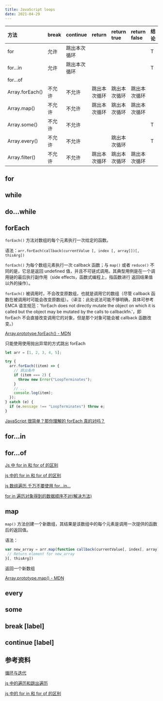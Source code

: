 ```yaml
---
title: JavaScript loops
date: 2021-04-29
---
```


| 方法            | break  | continue     | return       | return true  | return false | 结论 |
| :-------------- | :----- | :----------- | :----------- | :----------- | :----------- | :--- |
| for             | 允许   | 跳出本次循环 |              |              |              | T    |
| for...in        | 允许   | 跳出本次循环 |              |              |              | T    |
| for...of        |        |              |              |              |              |      |
| Array.forEach() | 不允许 | 不允许       | 跳出本次循环 | 跳出本次循环 | 跳出本次循环 |      |
| Array.map()     | 不允许 | 不允许       | 跳出本次循环 | 跳出本次循环 | 跳出本次循环 |      |
| Array.some()    | 不允许 | 不允许       |              |              |              | T    |
| Array.every()   | 不允许 | 不允许       |              | 跳出本次循环 |              | T    |
| Array.filter()  | 不允许 | 不允许       | 跳出本次循环 | 跳出本次循环 | 跳出本次循环 |      |

## for

## while

## do...while

## forEach

`forEach()` 方法对数组的每个元素执行一次给定的函数。

语法：`arr.forEach(callback(currentValue [, index [, array]])[, thisArg])`

`forEach()` 为每个数组元素执行一次 callback 函数；与 `map()` 或者 `reduce()` 不同的是，它总是返回 undefined 值，并且不可链式调用。其典型用例是在一个调用链的最后执行副作用（side effects，函数式编程上，指函数进行 返回结果值 以外的操作）。

`forEach()` 被调用时，不会改变原数组，也就是调用它的数组（尽管 callback 函数在被调用时可能会改变原数组）。（译注：此处说法可能不够明确，具体可参考 EMCA 语言规范：'forEach does not directly mutate the object on which it is called but the object may be mutated by the calls to callbackfn.'，即 forEach 不会直接改变调用它的对象，但是那个对象可能会被 callback 函数改变。）

[Array.prototype.forEach() - MDN](https://developer.mozilla.org/zh-CN/docs/Web/JavaScript/Reference/Global_Objects/Array/forEach)

只能使用使用抛出异常的方式跳出 forEach

```javascript
let arr = [1, 2, 3, 4, 5];

try {
  arr.forEach((item) => {
    // 跳出条件
    if (item === 2) {
      throw new Error("LoopTerminates");
    }
    // ...
    console.log(item);
  });
} catch (e) {
  if (e.message !== "LoopTerminates") throw e;
}
```

[JavaScript 很简单？那你理解的 forEach 真的对吗？](https://mp.weixin.qq.com/s?src=11&timestamp=1619683622&ver=3037&signature=lt0X9FS*qSpWineMLVafbT29t15JugPe7UR6oUcNkR-8fd0xwNKxV*4h-mtgeF9UtbGwGyIBEe-zlUtML1cWmeYQN1Ewug4qDvqH7FZRNFUkXa9OGj4v383fFi*POHMe&new=1)

## for...in

## for...of

[Js 中 for in 和 for of 的区别](https://mp.weixin.qq.com/s?src=11&timestamp=1619683880&ver=3037&signature=7*qHANfmtUWzMBn8MQjxmeXLOm-Hs1ypRICgTyv44Sxfl38ip1K5lL4m7nvJzrpi9bJO07fpU94jSMA*jAf-PklsVr1soF9-8O3PCXJwCkDtdE5UgOQfmMy89ZNZGCT4&new=1)

[js 中的 for in 和 for of 的区别](https://blog.csdn.net/m0_37686205/article/details/89162049)

[js 数组遍历 千万不要使用 for...in...](https://blog.csdn.net/VagueCoder/article/details/47294481)

[for in 遍历对象得到的数据顺序不对(解决方法)](https://www.cnblogs.com/jackal1234/p/15147556.html)

## map

`map()` 方法创建一个新数组，其结果是该数组中的每个元素是调用一次提供的函数后的返回值。

语法：

```js
var new_array = arr.map(function callback(currentValue[, index[, array]]) {
 // Return element for new_array
}[, thisArg])
```

返回一个新数组

[Array.prototype.map() - MDN](https://developer.mozilla.org/zh-CN/docs/Web/JavaScript/Reference/Global_Objects/Array/map)

## every

## some

## break [label]

## continue [label]

## 参考资料

[循环与迭代](https://developer.mozilla.org/zh-CN/docs/Web/JavaScript/Guide/Loops_and_iteration)

[js 中的遍历和跳出遍历](https://www.cnblogs.com/yangai/p/13841490.html)

[js 中的 for in 和 for of 的区别](https://blog.csdn.net/m0_37686205/article/details/89162049)
